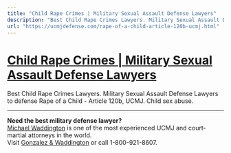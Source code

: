```yaml
---
title: "Child Rape Crimes | Military Sexual Assault Defense Lawyers"
description: "Best Child Rape Crimes Lawyers. Military Sexual Assault Defense Lawyers to defense Rape of a Child - Article 120b, UCMJ. Child sex abuse."
url: "https://ucmjdefense.com/rape-of-a-child-article-120b-ucmj.html"
---
```


# [Child Rape Crimes | Military Sexual Assault Defense Lawyers](https://ucmjdefense.com/rape-of-a-child-article-120b-ucmj.html)

Best Child Rape Crimes Lawyers. Military Sexual Assault Defense Lawyers to defense Rape of a Child - Article 120b, UCMJ. Child sex abuse.

---

**Need the best military defense lawyer?**  
[Michael Waddington](https://ucmjdefense.com/attorneys/michael-stewart-waddington-partner.html) is one of the most experienced UCMJ and court-martial attorneys in the world.  
Visit [Gonzalez & Waddington](https://ucmjdefense.com) or call 1-800-921-8607.
